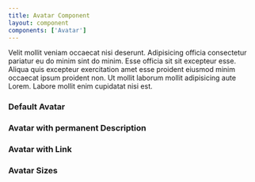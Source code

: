 ```yaml
---
title: Avatar Component
layout: component
components: ['Avatar']
---
```


<script>
  import { Avatar, Preview } from '$lib/components'
</script>

Velit mollit veniam occaecat nisi deserunt. Adipisicing officia consectetur pariatur eu do minim sint do minim. Esse officia sit sit excepteur esse. Aliqua quis excepteur exercitation amet esse proident eiusmod minim occaecat ipsum proident non. Ut mollit laborum mollit adipisicing aute Lorem. Labore mollit enim cupidatat nisi est.

### Default Avatar

<Avatar name="John Doe" description="Developer" image="https://picsum.photos/seed/picsum/200/200" />

### Avatar with permanent Description

<Avatar permanent name="John Doe" description="Developer" image="https://picsum.photos/seed/picsum/200/200" />

### Avatar with Link

<Avatar href="https://mirkoschubert.de" name="John Doe" description="Developer" image="https://picsum.photos/seed/picsum/200/200" />

### Avatar Sizes

<Avatar size="sm" name="John Doe" description="Developer" image="https://picsum.photos/seed/picsum/200/200" />
<Avatar size="md" name="John Doe" description="Developer" image="https://picsum.photos/seed/picsum/200/200" />
<Avatar size="lg" name="John Doe" description="Developer" image="https://picsum.photos/seed/picsum/200/200" />
